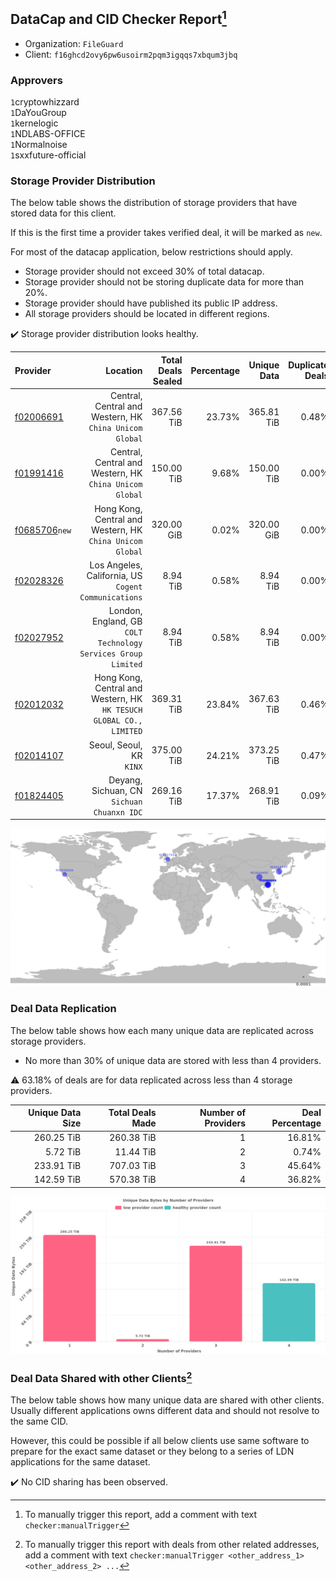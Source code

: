 ## DataCap and CID Checker Report[^1]
 - Organization: `FileGuard`
 - Client: `f16ghcd2ovy6pw6usoirm2pqm3igqqs7xbqum3jbq`
### Approvers
`1`cryptowhizzard<br/>`1`DaYouGroup<br/>`1`kernelogic<br/>`1`NDLABS-OFFICE<br/>`1`Normalnoise<br/>`1`sxxfuture-official

### Storage Provider Distribution
The below table shows the distribution of storage providers that have stored data for this client.

If this is the first time a provider takes verified deal, it will be marked as `new`.

For most of the datacap application, below restrictions should apply.
 - Storage provider should not exceed 30% of total datacap.
 - Storage provider should not be storing duplicate data for more than 20%.
 - Storage provider should have published its public IP address.
 - All storage providers should be located in different regions.

✔️ Storage provider distribution looks healthy.

| Provider                                                  |                                                               Location | Total Deals Sealed | Percentage | Unique Data | Duplicate Deals |
| :-------------------------------------------------------- | ---------------------------------------------------------------------: | -----------------: | ---------: | ----------: | --------------: |
| [f02006691](https://filfox.info/en/address/f02006691)     |             Central, Central and Western, HK<br/>`China Unicom Global` |         367.56 TiB |     23.73% |  365.81 TiB |           0.48% |
| [f01991416](https://filfox.info/en/address/f01991416)     |             Central, Central and Western, HK<br/>`China Unicom Global` |         150.00 TiB |      9.68% |  150.00 TiB |           0.00% |
| [f0685706](https://filfox.info/en/address/f0685706)`new`  |           Hong Kong, Central and Western, HK<br/>`China Unicom Global` |         320.00 GiB |      0.02% |  320.00 GiB |           0.00% |
| [f02028326](https://filfox.info/en/address/f02028326)     |                Los Angeles, California, US<br/>`Cogent Communications` |           8.94 TiB |      0.58% |    8.94 TiB |           0.00% |
| [f02027952](https://filfox.info/en/address/f02027952)     |       London, England, GB<br/>`COLT Technology Services Group Limited` |           8.94 TiB |      0.58% |    8.94 TiB |           0.00% |
| [f02012032](https://filfox.info/en/address/f02012032)     | Hong Kong, Central and Western, HK<br/>`HK TESUCH GLOBAL CO., LIMITED` |         369.31 TiB |     23.84% |  367.63 TiB |           0.46% |
| [f02014107](https://filfox.info/en/address/f02014107)     |                                            Seoul, Seoul, KR<br/>`KINX` |         375.00 TiB |     24.21% |  373.25 TiB |           0.47% |
| [f01824405](https://filfox.info/en/address/f01824405)     |                          Deyang, Sichuan, CN<br/>`Sichuan Chuanxn IDC` |         269.16 TiB |     17.37% |  268.91 TiB |           0.09% |

<img src="https://raw.githubusercontent.com/data-preservation-programs/filplus-checker-assets/main/filecoin-project/filecoin-plus-large-datasets/issues/1712/1687868223553.png"/>

### Deal Data Replication
The below table shows how each many unique data are replicated across storage providers.

- No more than 30% of unique data are stored with less than 4 providers.

⚠️ 63.18% of deals are for data replicated across less than 4 storage providers.

| Unique Data Size | Total Deals Made | Number of Providers | Deal Percentage |
| ---------------: | ---------------: | ------------------: | --------------: |
|       260.25 TiB |       260.38 TiB |                   1 |          16.81% |
|         5.72 TiB |        11.44 TiB |                   2 |           0.74% |
|       233.91 TiB |       707.03 TiB |                   3 |          45.64% |
|       142.59 TiB |       570.38 TiB |                   4 |          36.82% |

<img src="https://raw.githubusercontent.com/data-preservation-programs/filplus-checker-assets/main/filecoin-project/filecoin-plus-large-datasets/issues/1712/1687868224382.png"/>

### Deal Data Shared with other Clients[^3]
The below table shows how many unique data are shared with other clients.
Usually different applications owns different data and should not resolve to the same CID.

However, this could be possible if all below clients use same software to prepare for the exact same dataset or they belong to a series of LDN applications for the same dataset.

✔️ No CID sharing has been observed.

[^1]: To manually trigger this report, add a comment with text `checker:manualTrigger`

[^2]: Deals from those addresses are combined into this report as they are specified with `checker:manualTrigger`

[^3]: To manually trigger this report with deals from other related addresses, add a comment with text `checker:manualTrigger <other_address_1> <other_address_2> ...`
